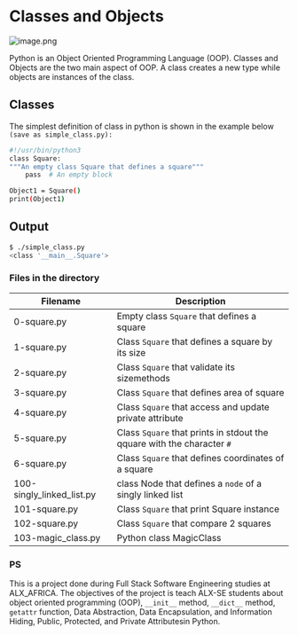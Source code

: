 # Classes and Objects

![image.png](https://s3.amazonaws.com/intranet-projects-files/holbertonschool-higher-level_programming+/247/oop-meme.jpg)

Python is an Object Oriented Programming Language (OOP). Classes and Objects are the two main aspect of OOP. A class creates a new type while objects are instances of the class.

## Classes

The simplest definition of class in python is shown in the example below `(save as simple_class.py):`

```bash
#!/usr/bin/python3
class Square:
"""An empty class Square that defines a square"""
    pass  # An empty block

Object1 = Square()
print(Object1)
```

## Output

```bash
$ ./simple_class.py
<class '__main__.Square'>
```

### Files in the directory

| Filename                  | Description                                                            |
| ------------------------- | ---------------------------------------------------------------------- |
| 0-square.py               | Empty class `Square` that defines a square                             |
| 1-square.py               | Class `Square` that defines a square by its size                       |
| 2-square.py               | Class `Square` that validate its sizemethods                           |
| 3-square.py               | Class `Square` that defines area of square                             |
| 4-square.py               | Class `Square` that access and update private attribute                |
| 5-square.py               | Class `Square` that prints in stdout the qquare with the character `#` |
| 6-square.py               | Class `Square` that defines coordinates of a square                    |
| 100-singly_linked_list.py | class Node that defines a `node` of a singly linked list               |
| 101-square.py             | Class `Square` that print Square instance                              |
| 102-square.py             | Class `Square` that compare 2 squares                                  |
| 103-magic_class.py        | Python class MagicClass                                                |

### PS

This is a project done during Full Stack Software Engineering studies at ALX_AFRICA. The objectives of the project is teach ALX-SE students about object oriented programming (OOP), `__init__` method, `__dict__` method, `getattr` function, Data Abstraction, Data Encapsulation, and Information Hiding, Public, Protected, and Private Attributesin Python.
